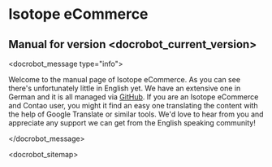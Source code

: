 # Isotope eCommerce

## Manual for version <docrobot_current_version>

<docrobot_message type="info"><p>Welcome to the manual page of Isotope eCommerce. As you can see there's unfortunately little in English yet. We have an extensive one in German and it is all managed via <a href="https://github.com/isotope/docs">GitHub</a>. If you are an Isotope eCommerce and Contao user, you might it find an easy one translating the content with the help of Google Translate or similar tools. We'd love to hear from you and appreciate any support we can get from the English speaking community!</p></docrobot_message>

<docrobot_sitemap>